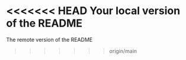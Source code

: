 <<<<<<< HEAD
Your local version of the README
=======
The remote version of the README
>>>>>>> origin/main
